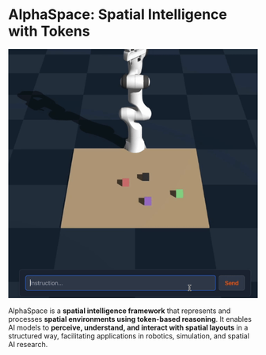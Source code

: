 # AlphaSpace: Spatial Intelligence with Tokens  

![AlphaSpace in Action](ezgif-725a7d9cda83ca.gif)  

AlphaSpace is a **spatial intelligence framework** that represents and processes **spatial environments using token-based reasoning**. It enables AI models to **perceive, understand, and interact with spatial layouts** in a structured way, facilitating applications in robotics, simulation, and spatial AI research.  
